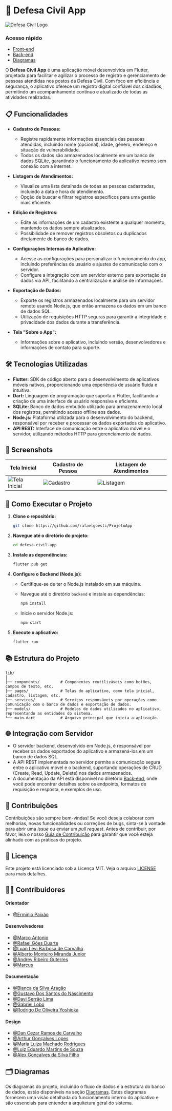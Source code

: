 
# 📱 Defesa Civil App

![Defesa Civil Logo](imagesReadme/logoo.png) <!-- Substitua pelo link do logo se houver -->

### Acesso rápido

- [Front-end](/frontend/)
- [Back-end](/backend/)
- [Diagramas](/docs/diagrama/)

O **Defesa Civil App** é uma aplicação móvel desenvolvida em Flutter, projetada para facilitar e agilizar o processo de registro e gerenciamento de pessoas atendidas nos postos da Defesa Civil. Com foco em eficiência e segurança, o aplicativo oferece um registro digital confiável dos cidadãos, permitindo um acompanhamento contínuo e atualizado de todas as atividades realizadas.

## 📋 Funcionalidades

- **Cadastro de Pessoas:**
  - Registre rapidamente informações essenciais das pessoas atendidas, incluindo nome (opcional), idade, gênero, endereço e situação de vulnerabilidade.
  - Todos os dados são armazenados localmente em um banco de dados SQLite, garantindo o funcionamento do aplicativo mesmo sem conexão com a internet.
  
- **Listagem de Atendimentos:**
  - Visualize uma lista detalhada de todas as pessoas cadastradas, incluindo a data e hora do atendimento.
  - Opção de buscar e filtrar registros específicos para uma gestão mais eficiente.
  
- **Edição de Registros:**
  - Edite as informações de um cadastro existente a qualquer momento, mantendo os dados sempre atualizados.
  - Possibilidade de remover registros obsoletos ou duplicados diretamente do banco de dados.

- **Configurações Internas do Aplicativo:**
  - Acesse as configurações para personalizar o funcionamento do app, incluindo preferências de usuário e ajustes de comunicação com o servidor.
  - Configure a integração com um servidor externo para exportação de dados via API, facilitando a centralização e análise de informações.

- **Exportação de Dados:**
  - Exporte os registros armazenados localmente para um servidor remoto usando Node.js, que então armazena os dados em um banco de dados SQL.
  - Utilização de requisições HTTP seguras para garantir a integridade e privacidade dos dados durante a transferência.

- **Tela "Sobre o App":**
  - Informações sobre o aplicativo, incluindo versão, desenvolvedores e informações de contato para suporte.

## 🛠️ Tecnologias Utilizadas

- **Flutter:** SDK de código aberto para o desenvolvimento de aplicativos móveis nativos, proporcionando uma experiência de usuário fluida e intuitiva.
- **Dart:** Linguagem de programação que suporta o Flutter, facilitando a criação de uma interface de usuário responsiva e eficiente.
- **SQLite:** Banco de dados embutido utilizado para armazenamento local dos registros, permitindo acesso offline aos dados.
- **Node.js:** Plataforma utilizada para o desenvolvimento do backend, responsável por receber e processar os dados exportados do aplicativo.
- **API REST:** Interface de comunicação entre o aplicativo móvel e o servidor, utilizando métodos HTTP para gerenciamento de dados.

## 📱 Screenshots

<!-- Adicione capturas de tela do aplicativo aqui -->
| Tela Inicial | Cadastro de Pessoa | Listagem de Atendimentos |
| ------------ | ------------------ | ----------------------- |
| ![Tela Inicial](imagesReadme/TeladeInicial.CadMed.jpeg) | ![Cadastro](imagesReadme/TeladeCadastro.CadMed.jpeg) | ![Listagem](imagesReadme/ListagemdeAtendimentos.CadMed.jpeg) |

## 🚀 Como Executar o Projeto

1. **Clone o repositório:**

   ```bash
   git clone https://github.com/rafaelgoesti/ProjetoApp
   ```

2. **Navegue até o diretório do projeto:**

   ```bash
   cd defesa-civil-app
   ```

3. **Instale as dependências:**

   ```bash
   flutter pub get
   ```

4. **Configure o Backend (Node.js):**

   - Certifique-se de ter o Node.js instalado em sua máquina.
   - Navegue até o diretório `backend` e instale as dependências:

     ```bash
     npm install
     ```

   - Inicie o servidor Node.js:

     ```bash
     npm start
     ```

5. **Execute o aplicativo:**

   ```bash
   flutter run
   ```

## 📚 Estrutura do Projeto

```
lib/
│
├── components/         # Componentes reutilizáveis como botões, campos de texto, etc.
├── pages/              # Telas do aplicativo, como tela inicial, cadastro, listagem, etc.
├── services/           # Serviços responsáveis por operações como comunicação com o banco de dados e exportação de dados.
├── models/             # Modelos de dados utilizados no aplicativo, representando as entidades do sistema.
└── main.dart           # Arquivo principal que inicia a aplicação.
```

## 🌐 Integração com Servidor

- O servidor backend, desenvolvido em Node.js, é responsável por receber os dados exportados do aplicativo e armazená-los em um banco de dados SQL.
- A API REST implementada no servidor permite a comunicação segura entre o aplicativo móvel e o backend, suportando operações de CRUD (Create, Read, Update, Delete) nos dados armazenados.
- A documentação da API está disponível no diretório [Back-end](/backend/), onde você pode encontrar detalhes sobre os endpoints, formatos de requisição e resposta, e exemplos de uso.

## 🤝 Contribuições

Contribuições são sempre bem-vindas! Se você deseja colaborar com melhorias, novas funcionalidades ou correções de bugs, sinta-se à vontade para abrir uma *issue* ou enviar um *pull request*. Antes de contribuir, por favor, leia o nosso [Guia de Contribuição](CONTRIBUTING.md) para garantir que você esteja alinhado com as práticas do projeto.

## 📄 Licença

Este projeto está licenciado sob a Licença MIT. Veja o arquivo [LICENSE](LICENSE) para mais detalhes.

## 👨‍💻 Contribuidores

#### Orientador

- [@Erminio Paixão]()

#### Desenvolvedores

- [@Marco Antonio](https://github.com/marco0antonio0)
- [@Rafael Góes Duarte]()
- [@Luan Levi Barbosa de Carvalho](https://github.com/Luan-carvalho-b)
- [@Alberto Monteiro Miranda Junior]()
- [@Andrey Ribeiro Guterres]()
- [@Marcus]()

#### Documentação

- [@Bianca da Silva Aragão]()
- [@Gustavo Dos Santos do Nascimento]()
- [@Davi Serrão Lima]()
- [@Gabriel Lobo]()
- [@Rodrigo De Oliveira Yoshioka]()

#### Design

- [@Dan Cezar Ramos de Carvalho]()
- [@Arthur Gonçalves Lopes]()
- [@Maria Luiza Machado Rodrigues]()
- [@Luiz Eduardo Martins de Souza]()
- [@Alex Gonçalves da Silva Filho]()

## 🗂️ Diagramas

Os diagramas do projeto, incluindo o fluxo de dados e a estrutura do banco de dados, estão disponíveis na seção [Diagramas](/docs/diagrama/). Estes diagramas fornecem uma visão detalhada do funcionamento interno do aplicativo e são essenciais para entender a arquitetura geral do sistema.
